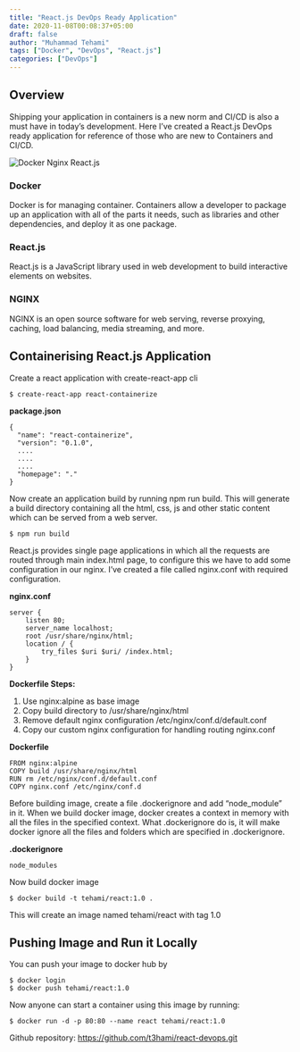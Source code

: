 ```yaml
---
title: "React.js DevOps Ready Application"
date: 2020-11-08T00:08:37+05:00
draft: false
author: "Muhammad Tehami"
tags: ["Docker", "DevOps", "React.js"]
categories: ["DevOps"]
---
```


## Overview

Shipping your application in containers is a new norm and CI/CD is also a must have in today’s development. Here I’ve created a React.js DevOps ready application for reference of those who are new to Containers and CI/CD.

![Docker Nginx React.js](/images/posts/post_1/docker-nginx-react.png)

### Docker
Docker is for managing container. Containers allow a developer to package up an application with all of the parts it needs, such as libraries and other dependencies, and deploy it as one package.

### React.js
React.js is a JavaScript library used in web development to build interactive elements on websites.

### NGINX
NGINX is an open source software for web serving, reverse proxying, caching, load balancing, media streaming, and more.

## Containerising React.js Application
Create a react application with create-react-app cli

```
$ create-react-app react-containerize
```

**package.json**

```
{
  "name": "react-containerize",
  "version": "0.1.0",
  ....
  ....
  ....
  "homepage": "."
}
```

Now create an application build by running npm run build. This will generate a build directory containing all the html, css, js and other static content which can be served from a web server.

```
$ npm run build
```

React.js provides single page applications in which all the requests are routed through main index.html page, to configure this we have to add some configuration in our nginx. I’ve created a file called nginx.conf with required configuration.

**nginx.conf**

```
server {
    listen 80;
    server_name localhost;
    root /usr/share/nginx/html;
    location / {
        try_files $uri $uri/ /index.html;
    }
}
```

**Dockerfile Steps:**

1. Use nginx:alpine as base image
2. Copy build directory to /usr/share/nginx/html
3. Remove default nginx configuration /etc/nginx/conf.d/default.conf
4. Copy our custom nginx configuration for handling routing nginx.conf

**Dockerfile**

```
FROM nginx:alpine
COPY build /usr/share/nginx/html
RUN rm /etc/nginx/conf.d/default.conf
COPY nginx.conf /etc/nginx/conf.d
```

Before building image, create a file .dockerignore and add “node_module” in it. When we build docker image, docker creates a context in memory with all the files in the specified context. What .dockerignore do is, it will make docker ignore all the files and folders which are specified in .dockerignore.

**.dockerignore**

```
node_modules
```

Now build docker image

```
$ docker build -t tehami/react:1.0 .
```

This will create an image named tehami/react with tag 1.0

## Pushing Image and Run it Locally

You can push your image to docker hub by

```
$ docker login
$ docker push tehami/react:1.0
```

Now anyone can start a container using this image by running:

```
$ docker run -d -p 80:80 --name react tehami/react:1.0
```

Github repository: https://github.com/t3hami/react-devops.git


